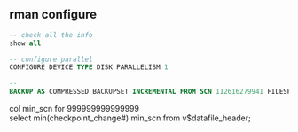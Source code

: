 ## rman configure
```sql
-- check all the info
show all

-- configure parallel
CONFIGURE DEVICE TYPE DISK PARALLELISM 1

-- 
BACKUP AS COMPRESSED BACKUPSET INCREMENTAL FROM SCN 112616279941 FILESPERSET 1 DATABASE FORMAT '/data1/arch/backup/increem14/ora10_scn_%U' TAG 'SW';
```

col min_scn for 999999999999999  
select min(checkpoint_change#) min_scn from v$datafile_header;